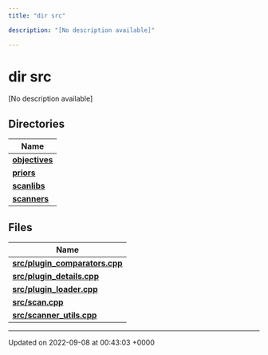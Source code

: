 ```yaml
---
title: "dir src"

description: "[No description available]"

---
```


# dir src

[No description available]

## Directories

| Name           |
| -------------- |
| **[objectives](/documentation/code/files/dir_8175e00b46706161a3f1b29a9c3d0e1e/#dir-objectives)**  |
| **[priors](/documentation/code/files/dir_cd3836cb33a5a37171cbcbf20d1df426/#dir-priors)**  |
| **[scanlibs](/documentation/code/files/dir_41b55c43b6715382bf2587278e09e81e/#dir-scanlibs)**  |
| **[scanners](/documentation/code/files/dir_3d6632c706c298643a7dbf82a7e43d46/#dir-scanners)**  |

## Files

| Name           |
| -------------- |
| **[src/plugin_comparators.cpp](/documentation/code/files/plugin__comparators_8cpp/#file-plugin-comparators-cpp)**  |
| **[src/plugin_details.cpp](/documentation/code/files/plugin__details_8cpp/#file-plugin-details-cpp)**  |
| **[src/plugin_loader.cpp](/documentation/code/files/plugin__loader_8cpp/#file-plugin-loader-cpp)**  |
| **[src/scan.cpp](/documentation/code/files/scan_8cpp/#file-scan-cpp)**  |
| **[src/scanner_utils.cpp](/documentation/code/files/scanner__utils_8cpp/#file-scanner-utils-cpp)**  |






-------------------------------

Updated on 2022-09-08 at 00:43:03 +0000
